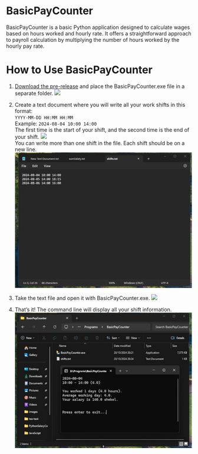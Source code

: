 # BasicPayCounter
BasicPayCounter is a basic Python application designed to calculate wages based on hours worked and hourly rate. It offers a straightforward approach to payroll calculation by multiplying the number of hours worked by the hourly pay rate.

# How to Use BasicPayCounter
1. [Download the pre-release](https://github.com/NikitaAzarov/BasicPayCounter/releases/tag/v1.0.0-beta) and place the BasicPayCounter.exe file in a separate folder.
![](./gifs/first_step.gif)
2. Create a text document where you will write all your work shifts in this format:<br>
`YYYY-MM-DD HH:MM HH:MM`<br>
Example: `2024-08-04 10:00 14:00`<br>
The first time is the start of your shift, and the second time is the end of your shift.
![](./gifs/second_step.gif)<br>
You can write more than one shift in the file. Each shift should be on a new line.
![](./gifs/example.jpg)

3. Take the text file and open it with BasicPayCounter.exe.
![](./gifs/third_step.gif)
4. That’s it! The command line will display all your shift information.
![](./gifs/result.jpg)
